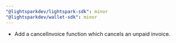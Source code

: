 ```yaml
---
"@lightsparkdev/lightspark-sdk": minor
"@lightsparkdev/wallet-sdk": minor
---
```


- Add a cancelInvoice function which cancels an unpaid invoice.
